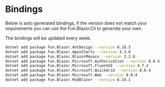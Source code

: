 # Bindings

Below is auto generated bindings, if the version does not match your requirements you can use the Fun.Blazor.Cli to generate your own.

The bindings will be updated every week.

```bash
dotnet add package Fun.Blazor.AntDesign --version 0.18.3
dotnet add package Fun.Blazor.ApexCharts --version 3.3.0
dotnet add package Fun.Blazor.BlazorMonaco --version 3.2.0
dotnet add package Fun.Blazor.Microsoft.Authorization --version 8.0.4
dotnet add package Fun.Blazor.Microsoft.FluentUI --version 4.7.2
dotnet add package Fun.Blazor.Microsoft.QuickGrid --version 8.0.4
dotnet add package Fun.Blazor.Microsoft.Web --version 8.0.4
dotnet add package Fun.Blazor.MudBlazor --version 6.19.1
```
